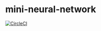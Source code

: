# mini-neural-network

[![CircleCI](https://circleci.com/gh/saiki/mini-neural-network.svg?style=svg)](https://circleci.com/gh/saiki/mini-neural-network)
